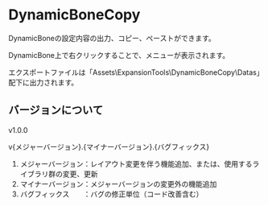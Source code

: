 # DynamicBoneCopy
DynamicBoneの設定内容の出力、コピー、ペーストができます。


DynamicBone上で右クリックすることで、メニューが表示されます。

エクスポートファイルは「Assets\ExpansionTools\DynamicBoneCopy\Datas」配下に出力されます。


## バージョンについて
v1.0.0

v{メジャーバージョン}.{マイナーバージョン}.{バグフィックス}

1. メジャーバージョン：レイアウト変更を伴う機能追加、または、使用するライブラリ群の変更、更新
1. マイナーバージョン：メジャーバージョンの変更外の機能追加
1. バグフィックス　　：バグの修正単位（コード改善含む）